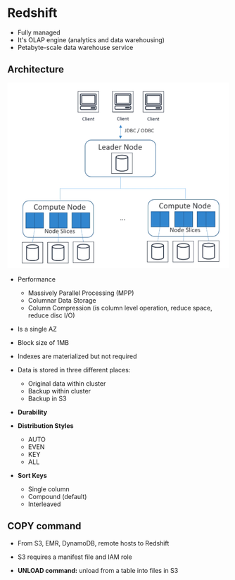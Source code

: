 # Redshift

- Fully managed 
- It's OLAP engine (analytics and data warehousing)
- Petabyte-scale data warehouse service 

## Architecture

![redshift_archi](screenshots/redshift_archi.PNG)

- Performance
  - Massively Parallel Processing (MPP)
  - Columnar Data Storage
  - Column Compression (is column level operation, reduce space, reduce disc I/O)
- Is a single AZ 
- Block size of 1MB
- Indexes are materialized but not required
- Data is stored in three different places:
  - Original data within cluster
  - Backup within cluster
  - Backup in S3

- **Durability**

- **Distribution Styles**
  - AUTO
  - EVEN
  - KEY
  - ALL

- **Sort Keys**
  - Single column
  - Compound (default)
  - Interleaved

## COPY command

- From S3, EMR, DynamoDB, remote hosts to Redshift
- S3 requires a manifest file and IAM role

- **UNLOAD command:** unload from a table into files in S3